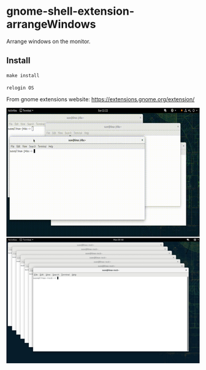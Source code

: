 # gnome-shell-extension-arrangeWindows

Arrange windows on the monitor.

## Install

```
make install

relogin OS
```

From gnome extensions website: https://extensions.gnome.org/extension/

![record-screen](/arrange-windows.gif)
![cascade](/cascade.png)
